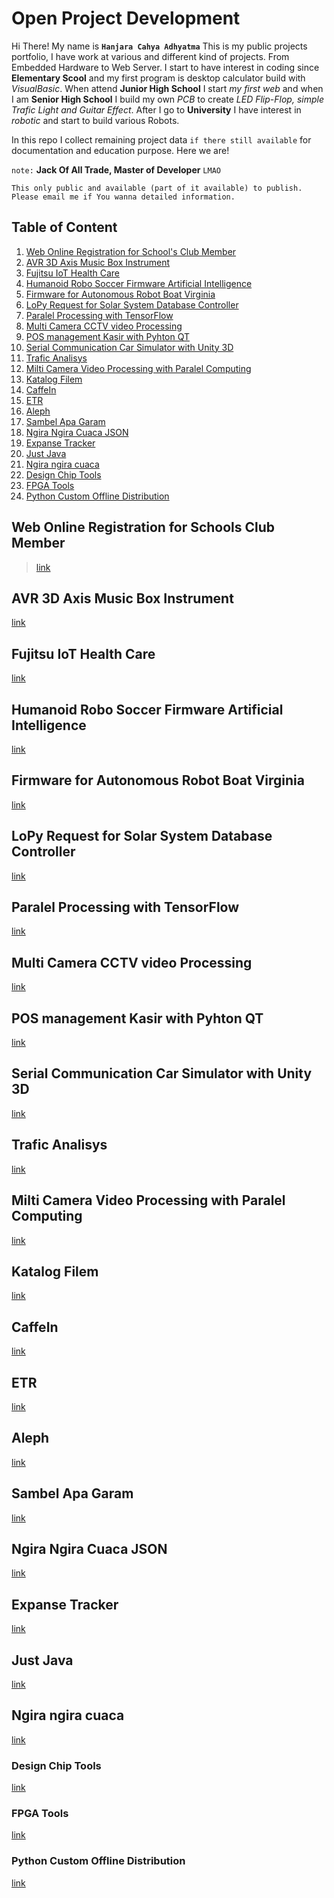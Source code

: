 # Open Project Development

Hi There! My name is **`Hanjara Cahya Adhyatma`** This is my public projects portfolio, I have work at various and different kind of projects. From Embedded Hardware to Web Server. I start to have interest in coding since **Elementary Scool** and my first program is desktop calculator build with _VisualBasic_. When attend **Junior High School** I start _my first web_ and when I am **Senior High School** I build my own _PCB_ to create _LED Flip-Flop, simple Trafic Light and Guitar Effect_. After I go to **University** I have interest in _robotic_ and start to build various Robots.

In this repo I collect remaining project data `if there still available` for documentation and education purpose. Here we are!

`note:` **Jack Of All Trade, Master of Developer** `LMAO`

```
This only public and available (part of it available) to publish. Please email me if You wanna detailed information.
```

## Table of Content

1. [Web Online Registration for School's Club Member](#web-online-registration-for-schools-club-member)
2. [AVR 3D Axis Music Box Instrument](#avr-3d-axis-music-box-instrument)
3. [Fujitsu IoT Health Care](#fujitsu-iot-health-care)
4. [Humanoid Robo Soccer Firmware Artificial Intelligence](#humanoid-robo-soccer-firmware-artificial-intelligence)
5. [Firmware for Autonomous Robot Boat Virginia](#firmware-for-autonomous-robot-boat-virginia)
6. [LoPy Request for Solar System Database Controller](#lopy-request-for-solar-system-database-controller)
7. [Paralel Processing with TensorFlow](#paralel-processing-with-tensorflow)
8. [Multi Camera CCTV video Processing](#multi-camera-cctv-video-processing)
9. [POS management Kasir with Pyhton QT](#pos-management-kasir-with-pyhton-qt)
10. [Serial Communication Car Simulator with Unity 3D](#serial-communication-car-simulator-with-unity-3d)
11. [Trafic Analisys](#trafic-analisys)
12. [Milti Camera Video Processing with Paralel Computing](#milti-camera-video-processing-with-paralel-computing)
13. [Katalog Filem](#katalog-filem)
15. [CaffeIn](#caffein)
16. [ETR](#etr)
17. [Aleph](#aleph)
18. [Sambel Apa Garam](#sambel-apa-garam)
19. [Ngira Ngira Cuaca JSON](#ngira-ngira-cuaca-json)
20. [Expanse Tracker](#expanse-tracker)
21. [Just Java](#just-java)
22. [Ngira ngira cuaca](#ngira-ngira-cuaca)
23. [Design Chip Tools](#design-chip-tools)
24. [FPGA Tools](#fpga-tools)
25. [Python Custom Offline Distribution](#python-custom-offline-distribution)

## Web Online Registration for Schools Club Member 
> [link](https://github.com/mashanz/pendaftaran-online-ekskul)

## AVR 3D Axis Music Box Instrument
[link](https://github.com/mashanz/AVR-3D-Axis-Music-Box-Instrument)

## Fujitsu IoT Health Care
[link](https://github.com/mashanz/Fujitsu-Health-Care)

## Humanoid Robo Soccer Firmware Artificial Intelligence
[link](https://github.com/mashanz/ELPISTOLERRO)

## Firmware for Autonomous Robot Boat Virginia
[link](https://github.com/mashanz/Dewantara-Robo-Boat-Virginia)

## LoPy Request for Solar System Database Controller
[link](https://github.com/mashanz/Solar-Sel-Controller-LoPy)

## Paralel Processing with TensorFlow
[link](https://github.com/mashanz/Paralel-Calculating-with-Tensor-Flow)

## Multi Camera CCTV video Processing
[link](https://github.com/mashanz/multi-cam-template)

## POS management Kasir with Pyhton QT
[link](https://github.com/mashanz/E-Kasir-Dashboard-C-QT)

## Serial Communication Car Simulator with Unity 3D
[link](https://github.com/mashanz/Serial-Comm-Car-Simulator-with-Unity-3D)

## Trafic Analisys
[link](https://github.com/mashanz/Trafic-Analisys-with-Google-API)

## Milti Camera Video Processing with Paralel Computing
[link](https://github.com/mashanz/client_server_with_thread)

## Katalog Filem
[link](https://github.com/mashanz/KatalogFilem)

## CaffeIn
[link](https://github.com/mashanz/CaffeIn)

## ETR
[link](https://github.com/mashanz/ETR)

## Aleph
[link](https://github.com/mashanz/Aleph)

## Sambel Apa Garam
[link](https://github.com/mashanz/SambelApaGaram)

## Ngira Ngira Cuaca JSON
[link](https://github.com/mashanz/NgiraNgiraCuacaJSON)

## Expanse Tracker
[link](https://github.com/mashanz/ExpanseTracker)

## Just Java
[link](https://github.com/mashanz/JustJava)

## Ngira ngira cuaca
[link](https://github.com/mashanz/NgiraNgiraCuaca)

### Design Chip Tools
[link](https://github.com/mashanz/Design-Chip-Tools)

### FPGA Tools
[link](https://github.com/mashanz/FPGA-Tools-Firmware-ElberV2)

### Python Custom Offline Distribution
[link](https://github.com/mashanz/python_self_dist)
